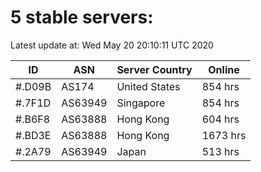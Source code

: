 # 5 stable servers:

Latest update at: Wed May 20 20:10:11 UTC 2020

| ID | ASN | Server Country | Online |
| -- | --- | -------------- | ------ |
| #.D09B | AS174 | United States | 854 hrs |
| #.7F1D | AS63949 | Singapore | 854 hrs |
| #.B6F8 | AS63888 | Hong Kong | 604 hrs |
| #.BD3E | AS63888 | Hong Kong | 1673 hrs |
| #.2A79 | AS63949 | Japan | 513 hrs |

